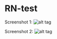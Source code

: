 # RN-test

Screenshot 1:
![alt tag](https://github.com/KevinHu2014/RN-test/blob/master/Img/main.png)


Screenshot 2:
![alt tag](https://github.com/KevinHu2014/RN-test/blob/master/Img/battle.png)


